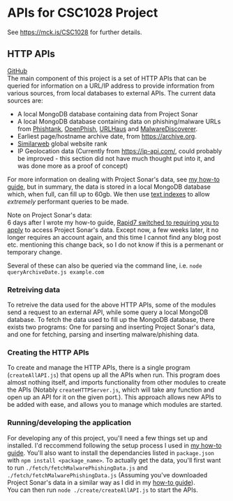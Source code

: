 # APIs for CSC1028 Project

See <https://mck.is/CSC1028> for further details.

## HTTP APIs

[GitHub](https://github.com/James-McK/CSC1028APIs)  
The main component of this project is a set of HTTP APIs that can be queried for information on a URL/IP address to provide information from various sources, from local databases to external APIs.
The current data sources are:

-   A local MongoDB database containing data from Project Sonar
-   A local MongoDB database containing data on phishing/malware URLs from [Phishtank](https://phishtank.org/), [OpenPhish](https://openphish.com/), [URLHaus](https://urlhaus.abuse.ch/) and [MalwareDiscoverer](https://malwarediscoverer.com/).
-   Earliest page/hostname archive date, from <https://archive.org>.
-   [Similarweb](https://www.similarweb.com/) global website rank
-   IP Geolocation data (Currently from <https://ip-api.com/>, could probably be improved - this section did not have much thought put into it, and was done more as a proof of concept)

For more information on dealing with Project Sonar's data, see [my how-to guide](https://mck.is/project-sonar/), but in summary, the data is stored in a local MongoDB database which, when full, can fill up to 60gb. We then use [text indexes](https://docs.mongodb.com/manual/core/index-text/) to allow _extremely_ performant queries to be made.

Note on Project Sonar's data:  
6 days after I wrote my how-to guide, [Rapid7 switched to requiring you to apply](https://www.rapid7.com/blog/post/2022/02/10/evolving-how-we-share-rapid7-research-data-2/) to access Project Sonar's data. Except now, a few weeks later, it no longer requires an account again, and this time I cannot find any blog post etc. mentioning this change back, so I do not know if this is a permenant or temporary change.

Several of these can also be queried via the command line, i.e. `node queryArchiveDate.js example.com`

### Retreiving data

To retreive the data used for the above HTTP APIs, some of the modules send a request to an external API, while some query a local MongoDB database. To fetch the data used to fill up the MongoDB database, there exists two programs: One for parsing and inserting Project Sonar's data, and one for fetching, parsing and inserting malware/phishing data.

### Creating the HTTP APIs

To create and manage the HTTP APIs, there is a single program (`createAllAPI.js`) that opens up all the APIs when run. This program does almost nothing itself, and imports functionality from other modules to create the APIs (Notably `createHTTPServer.js`, which will take any function and open up an API for it on the given port.). This approach allows new APIs to be added with ease, and allows you to manage which modules are started.

### Running/developing the application

For developing any of this project, you'll need a few things set up and installed. I'd reccommend following the setup process I used in [my how-to guide](https://mck.is/project-sonar/#setup). You'll also want to install the dependancies listed in `package.json` with `npm install <package_name>`.
To actually get the data, you'll first want to run `./fetch/fetchMalwarePhishingData.js` and `./fetch/fetchMalwarePhishingData.js` (Assuming you've downloaded Project Sonar's data in a similar way as I did in my [how-to guide](https://mck.is/project-sonar/#parsing-a-local-copy-of-project-sonar)).  
You can then run `node ./create/createAllAPI.js` to start the APIs.
